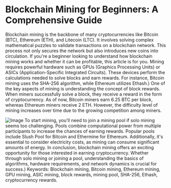 # Blockchain Mining for Beginners: A Comprehensive Guide
Blockchain mining is the backbone of many cryptocurrencies like Bitcoin (BTC), Ethereum (ETH), and Litecoin (LTC). It involves solving complex mathematical puzzles to validate transactions on a blockchain network. This process not only secures the network but also introduces new coins into circulation. If you're a beginner looking to understand how blockchain mining works and whether it can be profitable, this article is for you.
Mining requires powerful hardware such as GPUs (Graphics Processing Units) or ASICs (Application-Specific Integrated Circuits). These devices perform the calculations needed to solve blocks and earn rewards. For instance, Bitcoin mining uses the SHA-256 algorithm, while Ethereum utilizes Ethash.)
One of the key aspects of mining is understanding the concept of block rewards. When miners successfully solve a block, they receive a reward in the form of cryptocurrency. As of now, Bitcoin miners earn 6.25 BTC per block, whereas Ethereum miners receive 2 ETH. However, the difficulty level of mining increases over time due to the growing competition among miners.

![Image](https://github.com/user-attachments/assets/d7419ec9-dc67-403f-bf28-8faea5f1f74f)
To start mining, you'll need to join a mining pool if solo mining seems too challenging. Pools combine computational power from multiple participants to increase the chances of earning rewards. Popular pools include Slush Pool for Bitcoin and Ethermine for Ethereum. Additionally, it's essential to consider electricity costs, as mining can consume significant amounts of energy.
In conclusion, blockchain mining offers an exciting opportunity for those interested in earning cryptocurrency. Whether through solo mining or joining a pool, understanding the basics of algorithms, hardware requirements, and network dynamics is crucial for success.)
Keywords: Blockchain mining, Bitcoin mining, Ethereum mining, GPU mining, ASIC mining, block rewards, mining pool, SHA-256, Ethash, cryptocurrency rewards.

